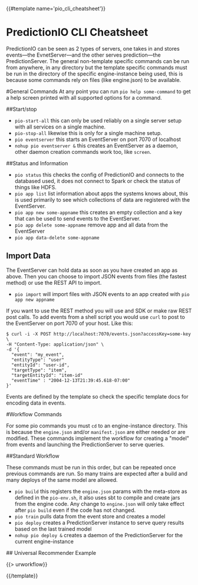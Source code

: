 {{#template name='pio_cli_cheatsheet'}}
# PredictionIO CLI Cheatsheet

PredictionIO can be seen as 2 types of servers, one takes in and stores events&mdash;the EvnetServer&mdash;and the other serves prediction&mdash;the PredictionServer. The general non-template specific commands can be run from anywhere, in any directory but the template specific commands must be run in the directory of the specific engine-instance being used, this is because some commands rely on files (like engine.json) to be available.

#General Commands
At any point you can run `pio help some-command` to get a help screen printed with all supported options for a command.

##Start/stop

 - `pio-start-all` this can only be used reliably on a single server setup with all services on a single machine.
 - `pio-stop-all` likewise this is only for a single machine setup.
 - `pio eventserver` this starts an EventServer on port 7070 of localhost
 - `nohup pio eventserver &` this creates an EventServer as a daemon, other daemon creation commands work too, like `screen`.
 
##Status and Information

 - `pio status` this checks the config of PredictionIO and connects to the databased used, it does not connect to Spark or check the status of things like HDFS.
 - `pio app list` list information about apps the systems knows about, this is used primarily to see which collections of data are registered with the EventServer.
 - `pio app new some-appname` this creates an empty collection and a key that can be used to send events to the EventServer.
 - `pio app delete some-appname` remove app and all data from the EventServer
 - `pio app data-delete some-appname`

## Import Data

The EventServer can hold data as soon as you have created an app as above. Then you can choose to import JSON events from files (the fastest method) or use the REST API to import.

 - `pio import` will import files with JSON events to an app created with `pio app new appname`

If you want to use the REST method you will use and SDK or make raw REST post calls. To add events from a shell script you would use `curl` to post to the EventServer on port 7070 of your host. Like this:

    $ curl -i -X POST http://localhost:7070/events.json?accessKey=some-key \
    -H "Content-Type: application/json" \
    -d '{
      "event": "my_event",
      "entityType": "user"
      "entityId": "user-id",
      "targetType": "item",
      "targetEntityId": "item-id"
      "eventTime" : "2004-12-13T21:39:45.618-07:00"
    }'

Events are defined by the template so check the specific template docs for encoding data in events.

#Workflow Commands

For some pio commands you must `cd` to an engine-instance directory. This is because the `engine.json` and/or `manifest.json` are either needed or are modified. These commands implement the workflow for creating a "model" from events and launching the PredictionServer to serve queries.

##Standard Workflow

These commands must be run in this order, but can be repeated once previous commands are run. So many trains are expected after a build and many deploys of the same model are allowed.


 - `pio build` this registers the `engine.json` params with the meta-store as defined in the `pio-env.sh`, it also uses sbt to compile and create jars from the engine code. Any change to `engine.json` will only take effect after `pio build` even if the code has not changed.
 - `pio train` pulls data from the event store and creates a model
 - `pio deploy` creates a PredictionServer instance to serve query results based on the last trained model
 - `nohup pio deploy &` creates a daemon of the PredictionServer for the current engine-instance
 
##<a id='ur-workflow'></a> Universal Recommender Example

{{> urworkflow}}
 
{{/template}}
